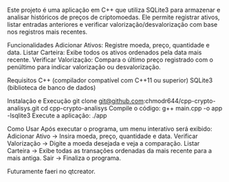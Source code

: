 Este projeto é uma aplicação em C++ que utiliza SQLite3 para armazenar e analisar históricos de preços de criptomoedas. 
Ele permite registrar ativos, listar entradas anteriores e verificar valorização/desvalorização com base nos registros mais recentes.

Funcionalidades
Adicionar Ativos: Registre moeda, preço, quantidade e data.
Listar Carteira: Exibe todos os ativos ordenados pela data mais recente.
Verificar Valorização: Compara o último preço registrado com o penúltimo para indicar valorização ou desvalorização.

Requisitos
C++ (compilador compatível com C++11 ou superior)
SQLite3 (biblioteca de banco de dados)

Instalação e Execução
git clone git@github.com:chmodr644/cpp-crypto-analisys.git
cd cpp-crypto-analisys
Compile o código:
g++ main.cpp -o app -lsqlite3
Execute a aplicação:
./app


Como Usar
Após executar o programa, um menu interativo será exibido:
Adicionar Ativo → Insira moeda, preço, quantidade e data.
Verificar Valorização → Digite a moeda desejada e veja a comparação.
Listar Carteira → Exibe todas as transações ordenadas da mais recente para a mais antiga.
Sair → Finaliza o programa.


Futuramente faeri no qtcreator.
